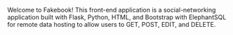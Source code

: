 Welcome to Fakebook! This front-end application is a social-networking application built with Flask, Python, HTML, and Bootstrap with ElephantSQL for remote data hosting to allow users to GET, POST, EDIT, and DELETE.
